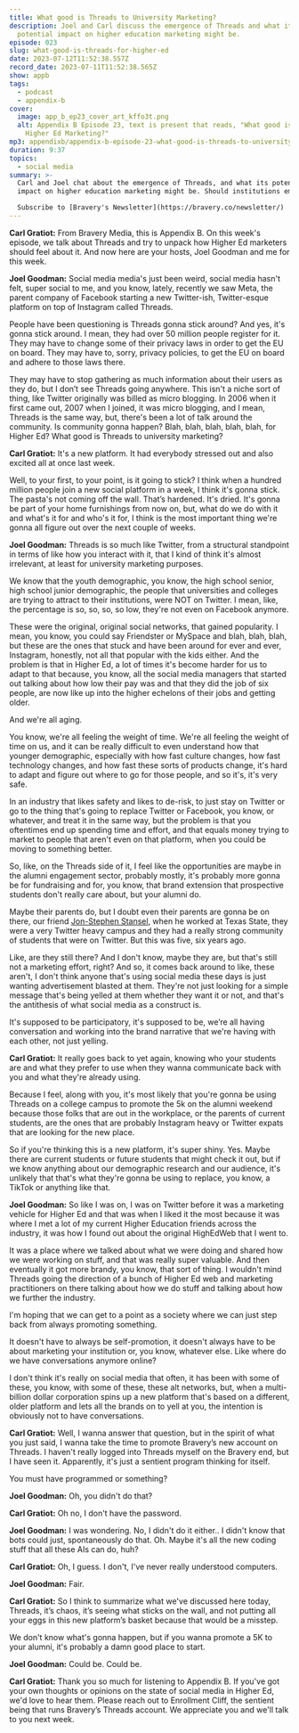 ```yaml
---
title: What good is Threads to University Marketing?
description: Joel and Carl discuss the emergence of Threads and what its
  potential impact on higher education marketing might be.
episode: 023
slug: what-good-is-threads-for-higher-ed
date: 2023-07-12T11:52:38.557Z
record_date: 2023-07-11T11:52:38.565Z
show: appb
tags:
  - podcast
  - appendix-b
cover:
  image: app_b_ep23_cover_art_kffo3t.png
  alt: Appendix B Episode 23, text is present that reads, "What good is Threads to
    Higher Ed Marketing?"
mp3: appendixb/appendix-b-episode-23-what-good-is-threads-to-university-marketing-.mp3
duration: 9:37
topics:
  - social media
summary: >-
  Carl and Joel chat about the emergence of Threads, and what its potential
  impact on higher education marketing might be. Should institutions embrace it? And if so, for which audience?

  Subscribe to [Bravery's Newsletter](https://bravery.co/newsletter/)
---
```

**Carl Gratiot:**
From Bravery Media, this is Appendix B. On this week's episode, we talk about Threads and try to unpack how Higher Ed marketers should feel about it. And now here are your hosts, Joel Goodman and me for this week. 

**Joel Goodman:**
Social media media's just been weird, social media hasn't felt, super social to me, and you know, lately, recently we saw Meta, the parent company of Facebook starting a new Twitter-ish, Twitter-esque platform on top of Instagram called Threads.

People have been questioning is Threads gonna stick around? And yes, it's gonna stick around. I mean, they had over 50 million people register for it. They may have to change some of their privacy laws in order to get the EU on board. They may have to, sorry, privacy policies, to get the EU on board and adhere to those laws there.

They may have to stop gathering as much information about their users as they do, but I don’t see Threads going anywhere. This isn't a niche sort of thing, like Twitter originally was billed as micro blogging. In 2006 when it first came out, 2007 when I joined, it was micro blogging, and I mean, Threads is the same way, but, there's been a lot of talk around the community. Is community gonna happen? Blah, blah, blah, blah, blah, for Higher Ed? What good is Threads to university marketing? 

**Carl Gratiot:**
It's a new platform. It had everybody stressed out and also excited all at once last week.

Well, to your first, to your point, is it going to stick? I think when a hundred million people join a new social platform in a week, I think it's gonna stick. The pasta's not coming off the wall. That’s hardened. It's dried. It's gonna be part of your home furnishings from now on, but, what do we do with it and what's it for and who's it for, I think is the most important thing we're gonna all figure out over the next couple of weeks.

**Joel Goodman:**
Threads is so much like Twitter, from a structural standpoint in terms of like how you interact with it, that I kind of think it's almost irrelevant, at least for university marketing purposes.

We know that the youth demographic, you know, the high school senior, high school junior demographic, the people that universities and colleges are trying to attract to their institutions, were NOT on Twitter. I mean, like, the percentage is so, so, so, so low, they're not even on Facebook anymore.

These were the original, original social networks, that gained popularity. I mean, you know, you could say Friendster or MySpace and blah, blah, blah, but these are the ones that stuck and have been around for ever and ever, Instagram, honestly, not all that popular with the kids either. And the problem is that in Higher Ed, a lot of times it's become harder for us to adapt to that because, you know, all the social media managers that started out talking about how low their pay was and that they did the job of six people, are now like up into the higher echelons of their jobs and getting older. 

And we're all aging. 

You know, we're all feeling the weight of time. We're all feeling the weight of time on us, and it can be really difficult to even understand how that younger demographic, especially with how fast culture changes, how fast technology changes, and how fast these sorts of products change, it's hard to adapt and figure out where to go for those people, and so it's, it's very safe. 

In an industry that likes safety and likes to de-risk, to just stay on Twitter or go to the thing that's going to replace Twitter or Facebook, you know, or whatever, and treat it in the same way, but the problem is that you oftentimes end up spending time and effort, and that equals money trying to market to people that aren't even on that platform, when you could be moving to something better. 

So, like, on the Threads side of it, I feel like the opportunities are maybe in the alumni engagement sector, probably mostly, it's probably more gonna be for fundraising and for, you know, that brand extension that prospective students don't really care about, but your alumni do.

Maybe their parents do, but I doubt even their parents are gonna be on there, our friend [Jon-Stephen Stansel](https://www.linkedin.com/in/jsstansel/), when he worked at Texas State, they were a very Twitter heavy campus and they had a really strong community of students that were on Twitter. But this was five, six years ago.

Like, are they still there? And I don't know, maybe they are, but that's still not a marketing effort, right? And so, it comes back around to like, these aren't, I don't think anyone that's using social media these days is just wanting advertisement blasted at them. They're not just looking for a simple message that's being yelled at them whether they want it or not, and that's the antithesis of what social media as a construct is.

It's supposed to be participatory, it's supposed to be, we’re all having conversation and working into the brand narrative that we're having with each other, not just yelling.

**Carl Gratiot:**
It really goes back to yet again, knowing who your students are and what they prefer to use when they wanna communicate back with you and what they're already using.

Because I feel, along with you, it's most likely that you're gonna be using Threads on a college campus to promote the 5k on the alumni weekend because those folks that are out in the workplace, or the parents of current students, are the ones that are probably Instagram heavy or Twitter expats that are looking for the new place.

So if you're thinking this is a new platform, it's super shiny. Yes. Maybe there are current students or future students that might check it out, but if we know anything about our demographic research and our audience, it's unlikely that that's what they're gonna be using to replace, you know, a TikTok or anything like that.

**Joel Goodman:**
So like I was on, I was on Twitter before it was a marketing vehicle for Higher Ed and that was when I liked it the most because it was where I met a lot of my current Higher Education friends across the industry, it was how I found out about the original HighEdWeb that I went to.

It was a place where we talked about what we were doing and shared how we were working on stuff, and that was really super valuable. And then eventually it got more brandy, you know, that sort of thing. I wouldn't mind Threads going the direction of a bunch of Higher Ed web and marketing practitioners on there talking about how we do stuff and talking about how we further the industry.

I'm hoping that we can get to a point as a society where we can just step back from always promoting something. 

It doesn't have to always be self-promotion, it doesn't always have to be about marketing your institution or, you know, whatever else. Like where do we have conversations anymore online?

I don't think it's really on social media that often, it has been with some of these, you know, with some of these, these alt networks, but, when a multi-billion dollar corporation spins up a new platform that's based on a different, older platform and lets all the brands on to yell at you, the intention is obviously not to have conversations. 

**Carl Gratiot:**
Well, I wanna answer that question, but in the spirit of what you just said, I wanna take the time to promote Bravery’s new account on Threads. I haven't really logged into Threads myself on the Bravery end, but I have seen it. Apparently, it's just a sentient program thinking for itself.

You must have programmed or something?

**Joel Goodman:**
Oh, you didn't do that?

**Carl Gratiot:**
Oh no, I don't have the password. 

**Joel Goodman:**
I was wondering. No, I didn't do it either.. I didn't know that bots could just, spontaneously do that. Oh. Maybe it's all the new coding stuff that all these AIs can do, huh? 

**Carl Gratiot:**
Oh, I guess. I don't, I've never really understood computers.

**Joel Goodman:**
Fair.

**Carl Gratiot:**
So I think to summarize what we've discussed here today, Threads, it’s chaos, it’s seeing what sticks on the wall, and not putting all your eggs in this new platform’s basket because that would be a misstep. 

We don't know what's gonna happen, but if you wanna promote a 5K to your alumni, it's probably a damn good place to start.

**Joel Goodman:**
Could be. Could be.

**Carl Gratiot:**
Thank you so much for listening to Appendix B. If you've got your own thoughts or opinions on the state of social media in Higher Ed, we'd love to hear them. Please reach out to Enrollment Cliff, the sentient being that runs Bravery’s Threads account. We appreciate you and we'll talk to you next week.